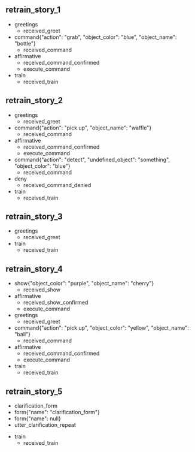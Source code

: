 ## retrain_story_1
* greetings
    - received_greet
* command{"action": "grab", "object_color": "blue", "object_name": "bottle"}
    - received_command
* affirmative
    - received_command_confirmed
    - execute_command
* train
    - received_train


## retrain_story_2
* greetings
    - received_greet
* command{"action": "pick up", "object_name": "waffle"}
    - received_command
* affirmative
    - received_command_confirmed
    - execute_command
* command{"action": "detect", "undefined_object": "something", "object_color": "blue"}
    - received_command
* deny
    - received_command_denied
* train
    - received_train

## retrain_story_3
* greetings
    - received_greet
* train
    - received_train

## retrain_story_4
* show{"object_color": "purple", "object_name": "cherry"}
    - received_show
* affirmative
    - received_show_confirmed
    - execute_command
* greetings
    - received_greet
* command{"action": "pick up", "object_color": "yellow", "object_name": "ball"}
    - received_command
* affirmative
    - received_command_confirmed
    - execute_command
* train
    - received_train

## retrain_story_5
- clarification_form
- form{"name": "clarification_form"}
- form{"name": null}
- utter_clarification_repeat
* train
    - received_train